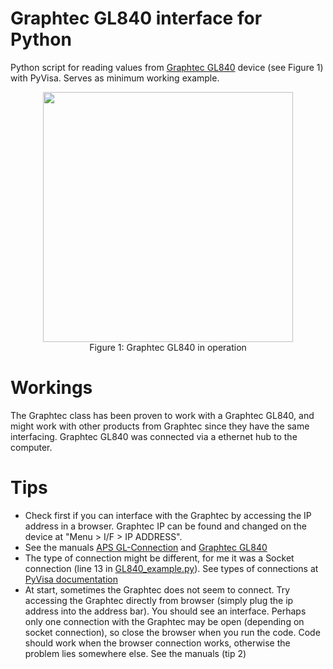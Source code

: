 # Graphtec GL840 interface for Python
Python script for reading values from [Graphtec GL840](http://www.graphtec.co.jp/en/instruments/gl840/index.html) device (see Figure 1) with PyVisa. Serves as minimum working example.

<p align="center">
<img src="https://github.com/HaralDev/GraphtecPython/blob/master/Graphtec_GL840.png" width="400">
  <br>Figure 1: Graphtec GL840 in operation
</p>

# Workings
The Graphtec class has been proven to work with a Graphtec GL840, and might work with other products from Graphtec since they have the same interfacing. Graphtec GL840 was connected via a ethernet hub to the computer. 

# Tips
- Check first if you can interface with the Graphtec by accessing the IP address in a browser. Graphtec IP can be found and changed on the device at "Menu > I/F > IP ADDRESS".
- See the manuals [APS GL-Connection](http://www.graphtec.co.jp/site_download/manual/APS(GL-Connection)-UM-159-05.pdf) and [Graphtec GL840](http://www.graphtec.co.jp/site_download/02_manual/data/GL840-UM-852.pdf) 
- The type of connection might be different, for me it was a Socket connection (line 13 in [GL840_example.py](https://github.com/HaralDev/GraphtecPython/blob/master/GL840_example.py)). See types of connections at [PyVisa documentation](https://pyvisa.readthedocs.io/en/1.8/names.html#visa-resource-syntax-and-examples)
- At start, sometimes the Graphtec does not seem to connect. Try accessing the Graphtec directly from browser (simply plug the ip address into the address bar). You should see an interface. Perhaps only one connection with the Graphtec may be open (depending on socket connection), so close the browser when you run the code. Code should work when the browser connection works, otherwise the problem lies somewhere else. See the manuals (tip 2)
